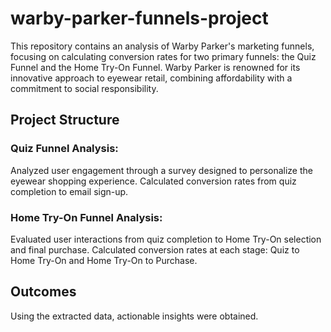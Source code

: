 # warby-parker-funnels-project
This repository contains an analysis of Warby Parker's marketing funnels, focusing on calculating conversion rates for two primary funnels: the Quiz Funnel and the Home Try-On Funnel. Warby Parker is renowned for its innovative approach to eyewear retail, combining affordability with a commitment to social responsibility.

## Project Structure
### Quiz Funnel Analysis:
Analyzed user engagement through a survey designed to personalize the eyewear shopping experience.
Calculated conversion rates from quiz completion to email sign-up.
### Home Try-On Funnel Analysis:
Evaluated user interactions from quiz completion to Home Try-On selection and final purchase.
Calculated conversion rates at each stage: Quiz to Home Try-On and Home Try-On to Purchase.

## Outcomes
Using the extracted data, actionable insights were obtained.
